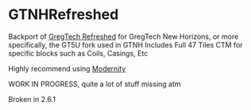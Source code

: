 # GTNHRefreshed

Backport of [GregTech Refreshed](https://github.com/ULSTICK/GregTechRefreshed) for GregTech New Horizons, or more specifically, the GT5U fork used in GTNH
Includes Full 47 Tiles CTM for specific blocks such as Coils, Casings, Etc

Highly recommend using [Modernity](https://www.curseforge.com/minecraft/texture-packs/modernity)

WORK IN PROGRESS, quite a lot of stuff missing atm

Broken in 2.6.1
